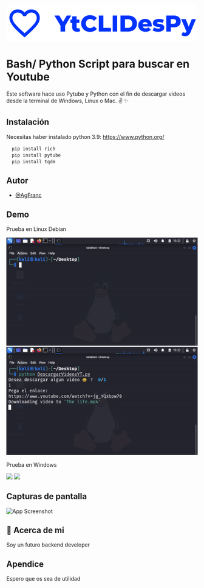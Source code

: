 
![Logo](logo-1661811189014.png)


# Bash/ Python Script  para buscar en Youtube

Este software hace uso Pytube y Python con el fin de descargar videos desde la terminal de Windows, Linux o Mac. ✌ ✨




## Instalación

Necesitas haber instalado python 3.9:  https://www.python.org/

```bash
  pip install rich
  pip install pytube 
  pip install tqdm
```
    
## Autor

- [@AgFranc](https://github.com/AgFranc)


## Demo
Prueba en Linux Debian

![](primero.gif)
![](segundo.gif)

Prueba en Windows

![](primeroW.gif)
![](segundoW.gif)

## Capturas de pantalla

![App Screenshot](https://via.placeholder.com/468x300?text=App+Screenshot+Here)


## 🚀 Acerca de mi
Soy un futuro backend developer


## Apendice

Espero que os sea de utilidad


